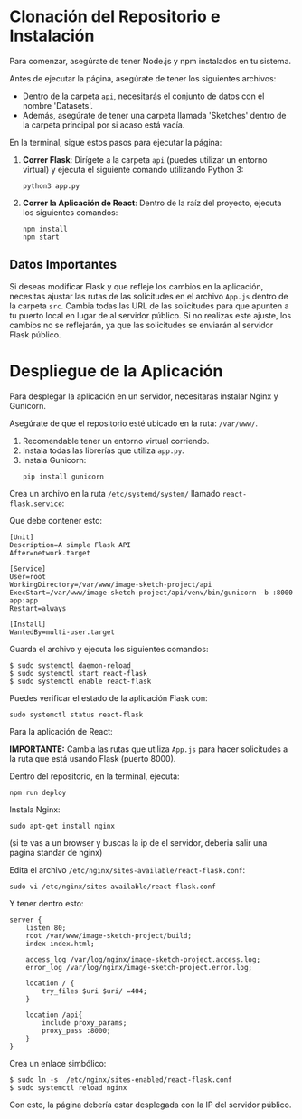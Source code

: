 # Clonación del Repositorio e Instalación

Para comenzar, asegúrate de tener Node.js y npm instalados en tu sistema.

Antes de ejecutar la página, asegúrate de tener los siguientes archivos:

- Dentro de la carpeta `api`, necesitarás el conjunto de datos con el nombre 'Datasets'.
- Además, asegúrate de tener una carpeta llamada 'Sketches' dentro de la carpeta principal por si acaso está vacía.

En la terminal, sigue estos pasos para ejecutar la página:

1. **Correr Flask**: Dirígete a la carpeta `api` (puedes utilizar un entorno virtual) y ejecuta el siguiente comando utilizando Python 3:
    ```
    python3 app.py
    ```

2. **Correr la Aplicación de React**: Dentro de la raíz del proyecto, ejecuta los siguientes comandos:
    ```
    npm install
    npm start
    ```

## Datos Importantes

Si deseas modificar Flask y que refleje los cambios en la aplicación, necesitas ajustar las rutas de las solicitudes en el archivo `App.js` dentro de la carpeta `src`. Cambia todas las URL de las solicitudes para que apunten a tu puerto local en lugar de al servidor público. Si no realizas este ajuste, los cambios no se reflejarán, ya que las solicitudes se enviarán al servidor Flask público.

# Despliegue de la Aplicación

Para desplegar la aplicación en un servidor, necesitarás instalar Nginx y Gunicorn.

Asegúrate de que el repositorio esté ubicado en la ruta: `/var/www/`.

1. Recomendable tener un entorno virtual corriendo.
2. Instala todas las librerías que utiliza `app.py`.
3. Instala Gunicorn:
    ```
    pip install gunicorn
    ```

Crea un archivo en la ruta `/etc/systemd/system/` llamado `react-flask.service`:


Que debe contener esto:
```
[Unit]
Description=A simple Flask API
After=network.target

[Service]
User=root
WorkingDirectory=/var/www/image-sketch-project/api
ExecStart=/var/www/image-sketch-project/api/venv/bin/gunicorn -b :8000 app:app
Restart=always

[Install]
WantedBy=multi-user.target
```
Guarda el archivo y ejecuta los siguientes comandos:

```
$ sudo systemctl daemon-reload
$ sudo systemctl start react-flask
$ sudo systemctl enable react-flask
```
Puedes verificar el estado de la aplicación Flask con:
```
sudo systemctl status react-flask
```

Para la aplicación de React:

**IMPORTANTE:** Cambia las rutas que utiliza `App.js` para hacer solicitudes a la ruta que está usando Flask (puerto 8000).

Dentro del repositorio, en la terminal, ejecuta:

```
npm run deploy
```
Instala Nginx:
```
sudo apt-get install nginx
```
(si te vas a un browser y buscas la ip de el servidor, deberia salir una pagina standar de nginx)

Edita el archivo `/etc/nginx/sites-available/react-flask.conf`:

```
sudo vi /etc/nginx/sites-available/react-flask.conf
```
Y tener dentro esto:
```
server {
	listen 80;
	root /var/www/image-sketch-project/build;
	index index.html;

	access_log /var/log/nginx/image-sketch-project.access.log;
	error_log /var/log/nginx/image-sketch-project.error.log;

	location / {
		try_files $uri $uri/ =404;
	}

	location /api{
		include proxy_params;
		proxy_pass :8000;
	}
}
```
Crea un enlace simbólico:
```
$ sudo ln -s  /etc/nginx/sites-enabled/react-flask.conf
$ sudo systemctl reload nginx
```

Con esto, la página debería estar desplegada con la IP del servidor público.
